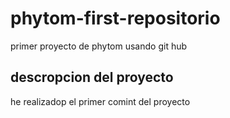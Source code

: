 # phytom-first-repositorio

primer  proyecto de phytom usando git hub
## descropcion del proyecto
he realizadop el primer comint del proyecto 
